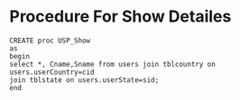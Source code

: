  # Procedure For Show Detailes
```
CREATE proc USP_Show  
as  
begin  
select *, Cname,Sname from users join tblcountry on users.userCountry=cid   
join tblstate on users.userState=sid;  
end  
